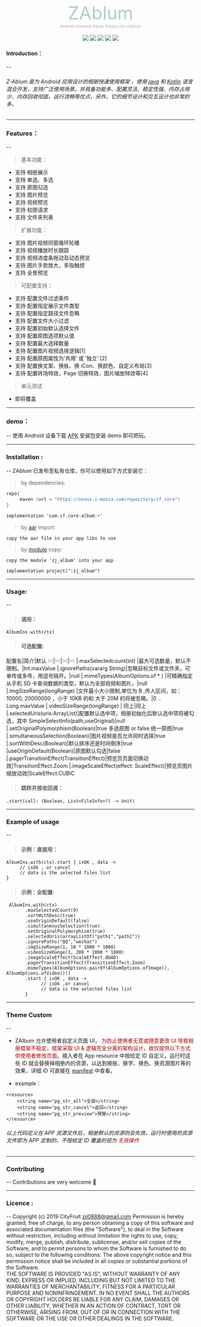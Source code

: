 <p align="center" >
   <font size = 10px color ="#afcfcf" name ="title">ZAblum</font>
   <br>
   <font size = 1px color = "#aaa">Android Universal Album Solution,for cityFruit</font>
   <br>
   <br>
   <a herf = "http://cityfruit.io/">
      <img src = "https://img.shields.io/static/v1?label=By&message=CityFruit.io&color=2af"/>
   </a>
   <a herf = "https://github.com/ZBL-Kiven/album">
      <img src = "https://img.shields.io/static/v1?label=platform&message=Android&color=6bf"/>
   </a>
   <a herf = "https://github.com/ZBL-Kiven">
      <img src = "https://img.shields.io/static/v1?label=Author&message=ZJJ&color=9cf"/>
  </a>
  <a herf = "https://developer.android.google.cn/jetpack/androidx">
      <img src = "https://img.shields.io/static/v1?label=supported&message=AndroidX&color=8ce"/>
  </a>
  <a herf = "https://www.android-doc.com/guide/components/android7.0.html">
      <img src = "https://img.shields.io/static/v1?label=MinVersion&message=7.0 Nougat&color=cce"/>
  </a>
 </p>

#### Introduction：
--
###### Z-Ablum 是为 Android 应用设计的相册快速使用框架 ，使用 [java]() 和 [Kotlin]() 语言混合开发，支持广泛使用场景。并具备功能多、配置灵活、稳定性强、内存占用少、内存回收彻底、运行流畅等优点，另外，它的细节设计和交互设计也非常的多。

----
### Features：
--
> 基本功能：

- 支持 相册展示
- 支持 单选、多选
- 支持 原图勾选
- 支持 图片预览
- 支持 视频预览
- 支持 权限请求
- 支持 文件夹列表

> 扩展功能：

- 支持 图片视频同窗循环轮播
- 支持 视频播放时长跟踪
- 支持 视频进度条拖动及动态预览
- 支持 图片手势放大，多指触控
- 支持 全景预览

> 可配置支持：

- 支持 配置文件过滤条件
- 支持 配置指定展示文件类型
- 支持 配置指定路径文件忽略
- 支持 配置文件大小过滤
- 支持 配置初始默认选择文件
- 支持 配置原图选项默认值
- 支持 配置最大选择数量
- 支持 配置图片视频选择逻辑<a alt ="图片、视频是否可混选，图片、视频各选数量、视频是否仅允许单选等">[1]</a>
- 支持 配置原图属性为‘共用’ 或 ‘独立’ <a alt ="选项为 共用 时，所有图片都对唯一原图选项值生效。反之每张图片都将具有各自的 ‘是否原图’ 属性">[2]</a>
- 支持 配置换文案、换肤、换 iCon、换颜色、自定义布局<a alt ="Manifest 预处理，可直接覆盖 ID 实现换肤">[3]</a>
- 支持 配置转场特效，Page 切换特效、图片缩放特效等<a herf = "">[4]</a>

> 单元测试

- 即将覆盖

----

### demo：
--
使用 Android 设备下载 [APK](https://github.com/ZBL-Kiven/album/raw/master/demo/album.apk) 安装包安装 demo 即可把玩。

----
### Installation :
--
ZAblum 已发布至私有仓库，你可以使用如下方式安装它：

> by dependencies:

```kotlin
repo{
     maven (url = "https://nexus.i-mocca.com/repository/cf_core")
}

implementation 'com.cf.core:album:+'
```

> by [aar](https://nexus.i-mocca.com/repository/cf_core/com/cf/core/album/1.0.0/album-1.0.0.aar) import:

```
copy the aar file in your app libs to use
```

> by [module](https://github.com/ZBL-Kiven/album/archive/master.zip) copy:
 
```
copy the module 'zj_album' into your app

implementation project(":zj_album")

```
----

### Usage:
--
> #### 调用：<br>

```
AlbumIns.with(ctx)
```

> #### 可选配置:<br>

配置名|简介|默认
:-:|:-:|:-:|:-:
|.maxSelectedcount(int) |最大可选数量，默认不限制。|Int.maxValue
|.ignorePaths(vararg String)|忽略目标文件或文件夹，可单传或多传，用逗号隔开。|null
|.mimeTypes(AlbumOptions.of * ) |可精确指定从手机 SD 卡查询数据的类型，默认为全部视频和图片。|null
|.imgSizeRange(longRange) |文件最小大小限制,单位为 B ,传人区间，如：10000, 20000000 ，小于 10KB 的和 大于 20M 的将被忽略。|0 .. Long.maxValue
|.videoSizeRange(longRange) | 同上|同上
|.selectedUris(uris:ArrayList<SimpleSelectInfo>)|配置默认选中项，相册初始化后默认选中项将被勾选，其中 SimpleSelectInfo(path,useOriginal)|null
|.setOriginalPolymorphism(Boolean)|true 多选原图 or false 统一原图|true
|.simultaneousSelection(Boolean)|图片视频是否允许同时选择|true
|.sortWithDesc(Boolean)|默认排序还是时间倒序|true
|useOriginDefault(Boolean)|原图默认勾选|false
|.pagerTransitionEffect(TransitionEffect)|预览页页面切换动效|TransitionEffect.Zoom
|.imageScaleEffect(effect: ScaleEffect)|预览页图片缩放动效|ScaleEffect.CUBIC

> #### 跳转并接收回调：
 
```
.start(call: (Boolean, List<FileInfo>?) -> Unit)
```
----
### Example of usage
--
> #### 示例：直接用：

```
AlbumIns.with(ctx).start { isOK , data ->
     // isOk , or cancel
     // data is the selected files list
}
```

> #### 示例：全配置:

```
 AlbumIns.with(ctx)
       .maxSelectedCount(9)
       .sortWithDesc(true)
       .useOriginDefault(false)
       .simultaneousSelection(true)
       .setOriginalPolymorphism(true)
       .selectedUris(arrayListOf("path1","path2"))
       .ignorePaths("QQ","wechat")
       .imgSizeRange(1, 10 * 1000 * 1000)
       .videoSizeRange(1, 200 * 1000 * 1000)
       .imageScaleEffect(ScaleEffect.QUAD)
       .pagerTransitionEffect(TransitionEffect.Zoom)
       .mimeTypes(AlbumOptions.pairOf(AlbumOptions.ofImage(), AlbumOptions.ofVideo()))
       .start { isOK , data ->
             // isOk ,or cancel
             // data is the selected files list
       }
```

----

### Theme Custom
--
* ZAlbum 允许使用者自定义页面 UI，<font color = "#a00"> 为防止使用者无意或随意更改 UI 导致相册框架不稳定，框架采取 UI & 逻辑完全分离的架构设计，故仅提供以下方式供使用者修改页面。</font>接入者在 App resource 中按给定 ID 自定义，运行时这些 ID 就会替换掉相册内的资源，以达到换肤、换字、换色、换资源图片等的效果，详细 ID 可直接在 [manifest](https://github.com/ZBL-Kiven/album/blob/master/demo/theme-manifest.txt) 中查看。

* example：

```
<resource>
    <string name="pg_str_all">全部</string>
    <string name="pg_str_cancel">返回</string>
    <string name="pg_str_preview">預覽</string>
</resource>
```
###### 以上代码定义在 APP 资源文件后，相册默认的资源则会失效，运行时使用的资源文件即为 APP 定制的。不按给定 ID 覆盖的视为 <font color = "#a00"> 无效操作 </font>

----

### Contributing
--
Contributions are very welcome 🎉

----

### Licence :  
--
Copyright (c) 2019 CityFruit zjj0888@gmail.com
Permission is hereby granted, free of charge, to any person obtaining a copy of this software and associated documentation files (the "Software"), to deal in the Software without restriction, including without limitation the rights to use, copy, modify, merge, publish, distribute, sublicense, and/or sell copies of the Software, and to permit persons to whom the Software is furnished to do so, subject to the following conditions:
The above copyright notice and this permission notice shall be included in all copies or substantial portions of the Software.<br>
THE SOFTWARE IS PROVIDED "AS IS", WITHOUT WARRANTY OF ANY KIND, EXPRESS OR IMPLIED, INCLUDING BUT NOT LIMITED TO THE WARRANTIES OF MERCHANTABILITY, FITNESS FOR A PARTICULAR PURPOSE AND NONINFRINGEMENT. IN NO EVENT SHALL THE AUTHORS OR COPYRIGHT HOLDERS BE LIABLE FOR ANY CLAIM, DAMAGES OR OTHER LIABILITY, WHETHER IN AN ACTION OF CONTRACT, TORT OR OTHERWISE, ARISING FROM, OUT OF OR IN CONNECTION WITH THE SOFTWARE OR THE USE OR OTHER DEALINGS IN THE SOFTWARE.